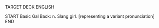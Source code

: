 TARGET DECK
ENGLISH

START
Basic
Gal
Back: n. Slang girl. [representing a variant pronunciation]
END

